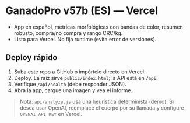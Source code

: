 # GanadoPro v57b (ES) — Vercel
- App en español, métricas morfológicas con bandas de color, resumen robusto, compra/no compra y rango CRC/kg.
- Listo para Vercel. No fija runtime (evita error de versiones).

## Deploy rápido
1) Suba este repo a GitHub o impórtelo directo en Vercel.
2) Deploy. La raíz sirve `public/index.html`; la API está en `/api`.
3) Verifique `/api/health` (debe responder JSON).
4) Abra la app, cargue una imagen y vea el informe.

> Nota: `api/analyze.js` usa una heurística determinista (demo). Si desea usar OpenAI, reemplace el cuerpo por su llamada y configure `OPENAI_API_KEY` en Vercel.

